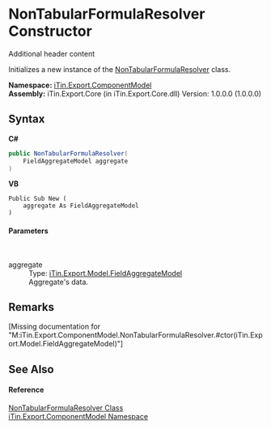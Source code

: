 # NonTabularFormulaResolver Constructor 
Additional header content 

Initializes a new instance of the <a href="T_iTin_Export_ComponentModel_NonTabularFormulaResolver">NonTabularFormulaResolver</a> class.

**Namespace:**&nbsp;<a href="N_iTin_Export_ComponentModel">iTin.Export.ComponentModel</a><br />**Assembly:**&nbsp;iTin.Export.Core (in iTin.Export.Core.dll) Version: 1.0.0.0 (1.0.0.0)

## Syntax

**C#**<br />
``` C#
public NonTabularFormulaResolver(
	FieldAggregateModel aggregate
)
```

**VB**<br />
``` VB
Public Sub New ( 
	aggregate As FieldAggregateModel
)
```


#### Parameters
&nbsp;<dl><dt>aggregate</dt><dd>Type: <a href="T_iTin_Export_Model_FieldAggregateModel">iTin.Export.Model.FieldAggregateModel</a><br />Aggregate's data.</dd></dl>

## Remarks
\[Missing <remarks> documentation for "M:iTin.Export.ComponentModel.NonTabularFormulaResolver.#ctor(iTin.Export.Model.FieldAggregateModel)"\]

## See Also


#### Reference
<a href="T_iTin_Export_ComponentModel_NonTabularFormulaResolver">NonTabularFormulaResolver Class</a><br /><a href="N_iTin_Export_ComponentModel">iTin.Export.ComponentModel Namespace</a><br />